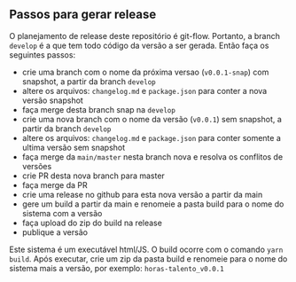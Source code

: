## Passos para gerar release

O planejamento de release deste repositório é git-flow. Portanto, a branch `develop` é a que tem todo código da versão a ser gerada. Então faça os seguintes passos:
* crie uma branch com o nome da próxima versao (`v0.0.1-snap`) com snapshot, a partir da branch `develop`
* altere os arquivos: `changelog.md` e `package.json` para conter a nova versão snapshot
* faça merge desta branch snap na `develop`
* crie uma nova branch com o nome da versão (`v0.0.1`) sem snapshot, a partir da branch `develop`
* altere os arquivos: `changelog.md` e `package.json` para conter somente a ultima versão sem snapshot
* faça merge da `main/master` nesta branch nova e resolva os conflitos de versões
* crie PR desta nova branch para master
* faça merge da PR
* crie uma release no github para esta nova versão a partir da main
* gere um build a partir da main e renomeie a pasta build para o nome do sistema com a versão
* faça upload do zip do build na release
* publique a versão

Este sistema é um executável html/JS. O build ocorre com o comando `yarn build`. Após executar, crie um zip da pasta build e renomeie para o nome do sistema mais a versão, por exemplo: `horas-talento_v0.0.1`